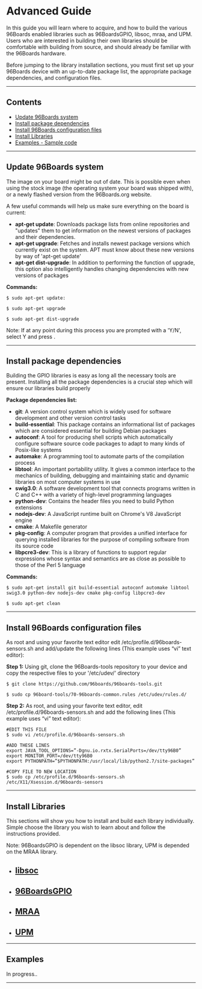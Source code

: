 # Advanced Guide

In this guide you will learn where to acquire, and how to build the various 96Boards enabled libraries such as 96BoardsGPIO, libsoc, mraa, and UPM. Users who are interested in building their own libraries should be comfortable with building from source, and should already be familiar with the 96Boards hardware.

Before jumping to the library installation sections, you must first set up your 96Boards device with an up-to-date package list, the appropriate package dependencies, and configuration files. 

***

## Contents

- [Update 96Boards system](update-96boards-system)
- [Install package dependencies](install-package-dependencies)
- [Install 96Boards configuration files](install-96boards-configuration-files)
- [Install Libraries](install-libraries)
- [Examples - Sample code](examples---sample-code)


***

## Update 96Boards system

The image on your board might be out of date. This is possible even when using the stock image (the operating system your board was shipped with), or a newly flashed version from the 96Boards.org website. 

A few useful commands will help us make sure everything on the board is current:

- **apt-get update**: Downloads package lists from online repositories and "updates" them to get information on the newest versions of packages and their dependencies.
- **apt-get upgrade**: Fetches and installs newest package versions which currently exist on the system. APT must know about these new versions by way of 'apt-get update'
- **apt-get dist-upgrade**: In addition to performing the function of upgrade, this option also intelligently handles changing dependencies with new versions of packages

**Commands:**

```shell
$ sudo apt-get update: 

$ sudo apt-get upgrade

$ sudo apt-get dist-upgrade
```

Note: If at any point during this process you are prompted with a 'Y/N', select Y and press <Enter>.

***

## Install package dependencies

Building the GPIO libraries is easy as long all the necessary tools are present. Installing all the package dependencies is a crucial step which will ensure our libraries build properly

**Package dependencies list:**

- **git**: A version control system which is widely used for software development and other version control tasks
- **build-essential**: This package contains an informational list of packages which are considered essential for building Debian packages
- **autoconf**: A tool for producing shell scripts which automatically configure software source code packages to adapt to many kinds of Posix-like systems
- **automake**: A programming tool to automate parts of the compilation process
- **libtool**: An important portability utility. It gives a common interface to the mechanics of building, debugging and maintaining static and dynamic libraries on most computer systems in use
- **swig3.0**: A software development tool that connects programs written in C and C++ with a variety of high-level programming languages
- **python-dev**: Contains the header files you need to build Python extensions
- **nodejs-dev**: A JavaScript runtime built on Chrome's V8 JavaScript engine
- **cmake**: A Makefile generator
- **pkg-config**: A computer program that provides a unified interface for querying installed libraries for the purpose of compiling software from its source code
- **libpcre3-dev**: This is a library of functions to support regular expressions whose syntax and semantics are as close as possible to those of the Perl 5 language

**Commands:**

```shell
$ sudo apt-get install git build-essential autoconf automake libtool swig3.0 python-dev nodejs-dev cmake pkg-config libpcre3-dev

$ sudo apt-get clean
```

***

## Install 96Boards configuration files

As root and using your favorite text editor edit /etc/profile.d/96boards-sensors.sh and add/update the following lines (This example uses “vi” text editor):


**Step 1:** Using git, clone the 96Boards-tools repository to your device and copy the respective files to your '/etc/udev/' directory

```shell
$ git clone https://github.com/96boards/96boards-tools.git

$ sudo cp 96board-tools/70-96boards-common.rules /etc/udev/rules.d/
```

**Step 2:** As root, and using your favorite text editor, edit /etc/profile.d/96boards-sensors.sh and add the following lines (This example uses “vi” text editor):

```shell
#EDIT THIS FILE
$ sudo vi /etc/profile.d/96boards-sensors.sh
```

```shell
#ADD THESE LINES
export JAVA_TOOL_OPTIONS=”-Dgnu.io.rxtx.SerialPorts=/dev/tty96B0”
export MONITOR_PORT=/dev/tty96B0
export PYTHONPATH=”$PYTHONPATH:/usr/local/lib/python2.7/site-packages”
```

```shell
#COPY FILE TO NEW LOCATION
$ sudo cp /etc/profile.d/96boards-sensors.sh /etc/X11/Xsession.d/96boards-sensors
```

***

## Install Libraries

This sections will show you how to install and build each library individually. Simple choose the library you wish to learn about and follow the instructions provided.

Note: 96BoardsGPIO is dependent on the libsoc library, UPM is depended on the MRAA library.

- [libsoc]()
   - 
- [96BoardsGPIO]()
   -
- [MRAA]()
   -
- [UPM]()
   -

***

## Examples

In progress..

***
